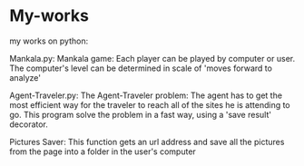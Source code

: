 My-works
========

my works on python:


Mankala.py:
Mankala game:
Each player can be played by computer or user.
The computer's level can be determined in scale of 'moves forward to analyze'

Agent-Traveler.py:
The Agent-Traveler problem:
The agent has to get the most efficient way for the traveler to reach
all of the sites he is attending to go.
This program solve the problem in a fast way, using a 'save result' decorator.

Pictures Saver:
This function gets an url address and save all the pictures from the
page into a folder in the user's computer
